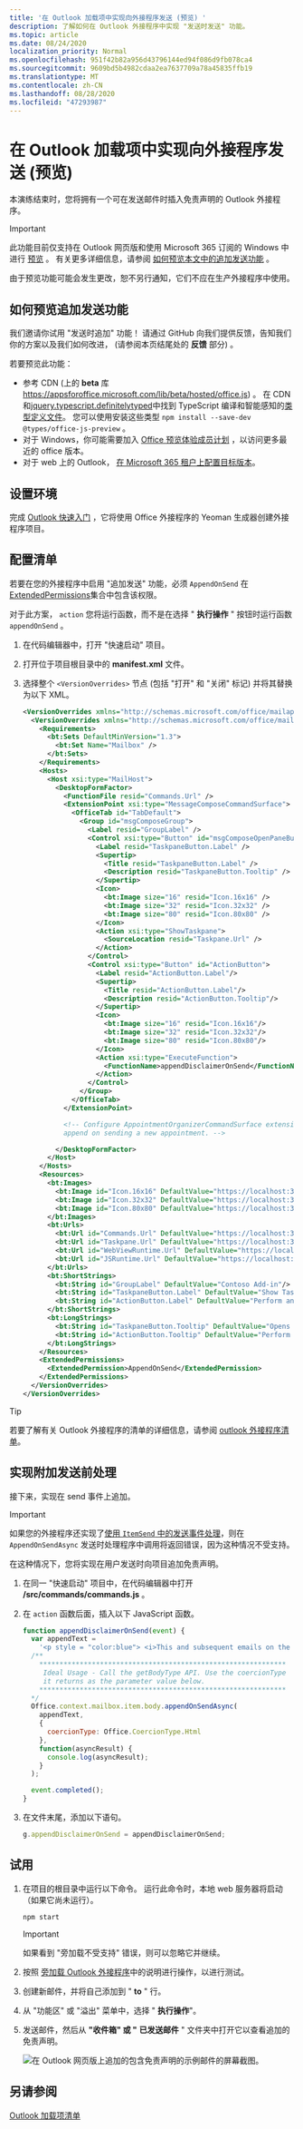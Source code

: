 ```yaml
---
title: '在 Outlook 加载项中实现向外接程序发送 (预览) '
description: 了解如何在 Outlook 外接程序中实现 "发送时发送" 功能。
ms.topic: article
ms.date: 08/24/2020
localization_priority: Normal
ms.openlocfilehash: 951f42b82a956d43796144ed94f086d9fb078ca4
ms.sourcegitcommit: 9609bd5b4982cdaa2ea7637709a78a45835ffb19
ms.translationtype: MT
ms.contentlocale: zh-CN
ms.lasthandoff: 08/28/2020
ms.locfileid: "47293987"
---
```

# <a name="implement-append-on-send-in-your-outlook-add-in-preview"></a>在 Outlook 加载项中实现向外接程序发送 (预览) 

本演练结束时，您将拥有一个可在发送邮件时插入免责声明的 Outlook 外接程序。

> [!IMPORTANT]
> 此功能目前仅支持在 Outlook 网页版和使用 Microsoft 365 订阅的 Windows 中进行 [预览](../reference/objectmodel/preview-requirement-set/outlook-requirement-set-preview.md) 。 有关更多详细信息，请参阅 [如何预览本文中的追加发送功能](#how-to-preview-the-append-on-send-feature) 。
>
> 由于预览功能可能会发生更改，恕不另行通知，它们不应在生产外接程序中使用。

## <a name="how-to-preview-the-append-on-send-feature"></a>如何预览追加发送功能

我们邀请你试用 "发送时追加" 功能！ 请通过 GitHub 向我们提供反馈，告知我们你的方案以及我们如何改进， (请参阅本页结尾处的 **反馈** 部分) 。

若要预览此功能：

- 参考 CDN (上的 **beta** 库 https://appsforoffice.microsoft.com/lib/beta/hosted/office.js) 。 在 CDN 和[jquery.typescript.definitelytyped](https://raw.githubusercontent.com/DefinitelyTyped/DefinitelyTyped/master/types/office-js-preview/index.d.ts)中找到 TypeScript 编译和智能感知的[类型定义文件](https://appsforoffice.microsoft.com/lib/beta/hosted/office.d.ts)。 您可以使用安装这些类型 `npm install --save-dev @types/office-js-preview` 。
- 对于 Windows，你可能需要加入 [Office 预览体验成员计划](https://insider.office.com) ，以访问更多最近的 office 版本。
- 对于 web 上的 Outlook， [在 Microsoft 365 租户上配置目标版本](/microsoft-365/admin/manage/release-options-in-office-365?view=o365-worldwide#set-up-the-release-option-in-the-admin-center)。

## <a name="set-up-your-environment"></a>设置环境

完成 [Outlook 快速入门](../quickstarts/outlook-quickstart.md?tabs=yeomangenerator) ，它将使用 Office 外接程序的 Yeoman 生成器创建外接程序项目。

## <a name="configure-the-manifest"></a>配置清单

若要在您的外接程序中启用 "追加发送" 功能，必须 `AppendOnSend` 在 [ExtendedPermissions](../reference/manifest/extendedpermissions.md)集合中包含该权限。

对于此方案， `action` 您将运行函数，而不是在选择 " **执行操作** " 按钮时运行函数 `appendOnSend` 。

1. 在代码编辑器中，打开 "快速启动" 项目。

1. 打开位于项目根目录中的 **manifest.xml** 文件。

1. 选择整个 `<VersionOverrides>` 节点 (包括 "打开" 和 "关闭" 标记) 并将其替换为以下 XML。

    ```XML
    <VersionOverrides xmlns="http://schemas.microsoft.com/office/mailappversionoverrides" xsi:type="VersionOverridesV1_0">
      <VersionOverrides xmlns="http://schemas.microsoft.com/office/mailappversionoverrides/1.1" xsi:type="VersionOverridesV1_1">
        <Requirements>
          <bt:Sets DefaultMinVersion="1.3">
            <bt:Set Name="Mailbox" />
          </bt:Sets>
        </Requirements>
        <Hosts>
          <Host xsi:type="MailHost">
            <DesktopFormFactor>
              <FunctionFile resid="Commands.Url" />
              <ExtensionPoint xsi:type="MessageComposeCommandSurface">
                <OfficeTab id="TabDefault">
                  <Group id="msgComposeGroup">
                    <Label resid="GroupLabel" />
                    <Control xsi:type="Button" id="msgComposeOpenPaneButton">
                      <Label resid="TaskpaneButton.Label" />
                      <Supertip>
                        <Title resid="TaskpaneButton.Label" />
                        <Description resid="TaskpaneButton.Tooltip" />
                      </Supertip>
                      <Icon>
                        <bt:Image size="16" resid="Icon.16x16" />
                        <bt:Image size="32" resid="Icon.32x32" />
                        <bt:Image size="80" resid="Icon.80x80" />
                      </Icon>
                      <Action xsi:type="ShowTaskpane">
                        <SourceLocation resid="Taskpane.Url" />
                      </Action>
                    </Control>
                    <Control xsi:type="Button" id="ActionButton">
                      <Label resid="ActionButton.Label"/>
                      <Supertip>
                        <Title resid="ActionButton.Label"/>
                        <Description resid="ActionButton.Tooltip"/>
                      </Supertip>
                      <Icon>
                        <bt:Image size="16" resid="Icon.16x16"/>
                        <bt:Image size="32" resid="Icon.32x32"/>
                        <bt:Image size="80" resid="Icon.80x80"/>
                      </Icon>
                      <Action xsi:type="ExecuteFunction">
                        <FunctionName>appendDisclaimerOnSend</FunctionName>
                      </Action>
                    </Control>
                  </Group>
                </OfficeTab>
              </ExtensionPoint>

              <!-- Configure AppointmentOrganizerCommandSurface extension point to support
              append on sending a new appointment. -->

            </DesktopFormFactor>
          </Host>
        </Hosts>
        <Resources>
          <bt:Images>
            <bt:Image id="Icon.16x16" DefaultValue="https://localhost:3000/assets/icon-16.png"/>
            <bt:Image id="Icon.32x32" DefaultValue="https://localhost:3000/assets/icon-32.png"/>
            <bt:Image id="Icon.80x80" DefaultValue="https://localhost:3000/assets/icon-80.png"/>
          </bt:Images>
          <bt:Urls>
            <bt:Url id="Commands.Url" DefaultValue="https://localhost:3000/commands.html" />
            <bt:Url id="Taskpane.Url" DefaultValue="https://localhost:3000/taskpane.html" />
            <bt:Url id="WebViewRuntime.Url" DefaultValue="https://localhost:3000/commands.html" />
            <bt:Url id="JSRuntime.Url" DefaultValue="https://localhost:3000/runtime.js" />
          </bt:Urls>
          <bt:ShortStrings>
            <bt:String id="GroupLabel" DefaultValue="Contoso Add-in"/>
            <bt:String id="TaskpaneButton.Label" DefaultValue="Show Taskpane"/>
            <bt:String id="ActionButton.Label" DefaultValue="Perform an action"/>
          </bt:ShortStrings>
          <bt:LongStrings>
            <bt:String id="TaskpaneButton.Tooltip" DefaultValue="Opens a pane displaying all available properties."/>
            <bt:String id="ActionButton.Tooltip" DefaultValue="Perform an action when clicked."/>
          </bt:LongStrings>
        </Resources>
        <ExtendedPermissions>
          <ExtendedPermission>AppendOnSend</ExtendedPermission>
        </ExtendedPermissions>
      </VersionOverrides>
    </VersionOverrides>
    ```

> [!TIP]
> 若要了解有关 Outlook 外接程序的清单的详细信息，请参阅 [outlook 外接程序清单](manifests.md)。

## <a name="implement-append-on-send-handling"></a>实现附加发送前处理

接下来，实现在 send 事件上追加。

> [!IMPORTANT]
> 如果您的外接程序还实现了[使用 `ItemSend` 中的发送事件处理](outlook-on-send-addins.md)，则在 `AppendOnSendAsync` 发送时处理程序中调用将返回错误，因为这种情况不受支持。

在这种情况下，您将实现在用户发送时向项目追加免责声明。

1. 在同一 "快速启动" 项目中，在代码编辑器中打开 **/src/commands/commands.js** 。

1. 在 `action` 函数后面，插入以下 JavaScript 函数。

    ```js
    function appendDisclaimerOnSend(event) {
      var appendText =
        '<p style = "color:blue"> <i>This and subsequent emails on the same topic are for discussion and information purposes only. Only those matters set out in a fully executed agreement are legally binding. This email may contain confidential information and should not be shared with any third party without the prior written agreement of Contoso. If you are not the intended recipient, take no action and contact the sender immediately.<br><br>Contoso Limited (company number 01624297) is a company registered in England and Wales whose registered office is at Contoso Campus, Thames Valley Park, Reading RG6 1WG</i></p>';  
      /**
        *************************************************************
         Ideal Usage - Call the getBodyType API. Use the coercionType
         it returns as the parameter value below.
        *************************************************************
      */
      Office.context.mailbox.item.body.appendOnSendAsync(
        appendText,
        {
          coercionType: Office.CoercionType.Html
        },
        function(asyncResult) {
          console.log(asyncResult);
        }
      );

      event.completed();
    }
    ```

1. 在文件末尾，添加以下语句。

    ```js
    g.appendDisclaimerOnSend = appendDisclaimerOnSend;
    ```

## <a name="try-it-out"></a>试用

1. 在项目的根目录中运行以下命令。 运行此命令时，本地 web 服务器将启动（如果它尚未运行）。

    ```command&nbsp;line
    npm start
    ```

    > [!IMPORTANT]
    > 如果看到 "旁加载不受支持" 错误，则可以忽略它并继续。

1. 按照 [旁加载 Outlook 外接程序](sideload-outlook-add-ins-for-testing.md)中的说明进行操作，以进行测试。

1. 创建新邮件，并将自己添加到 " **to** " 行。

1. 从 "功能区" 或 "溢出" 菜单中，选择 " **执行操作**"。

1. 发送邮件，然后从 **"收件箱" 或 "** **已发送邮件** " 文件夹中打开它以查看追加的免责声明。

    ![在 Outlook 网页版上追加的包含免责声明的示例邮件的屏幕截图。](../images/outlook-web-append-disclaimer.png)

## <a name="see-also"></a>另请参阅

[Outlook 加载项清单](manifests.md)
